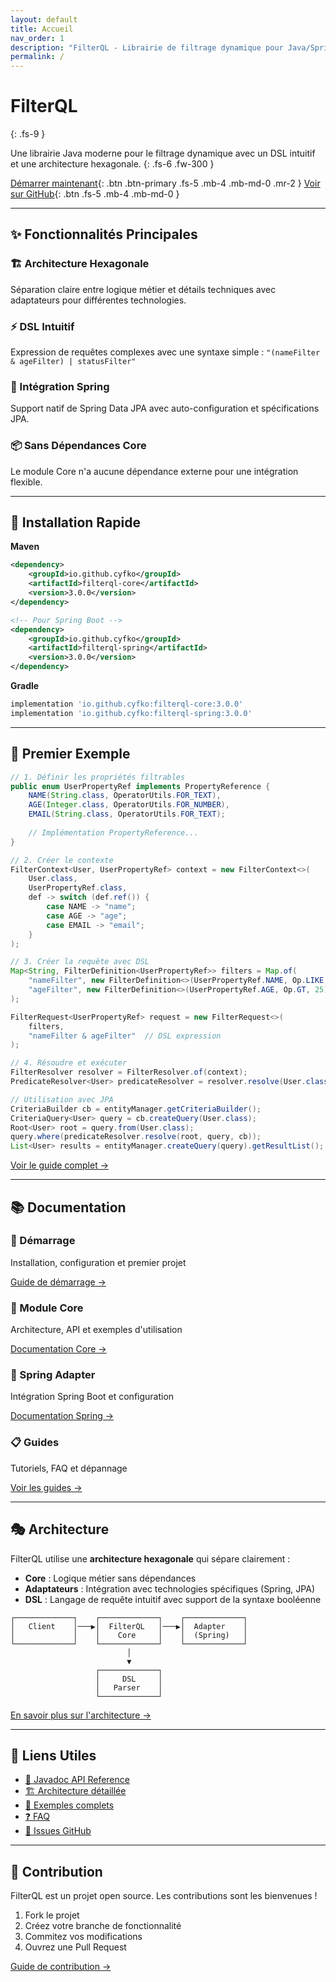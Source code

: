 ```yaml
---
layout: default
title: Accueil
nav_order: 1
description: "FilterQL - Librairie de filtrage dynamique pour Java/Spring avec DSL intuitif"
permalink: /
---
```


# FilterQL
{: .fs-9 }

Une librairie Java moderne pour le filtrage dynamique avec un DSL intuitif et une architecture hexagonale.
{: .fs-6 .fw-300 }

[Démarrer maintenant](/docs/getting-started/quick-start/){: .btn .btn-primary .fs-5 .mb-4 .mb-md-0 .mr-2 }
[Voir sur GitHub](https://github.com/cyfko/filter-build){: .btn .fs-5 .mb-4 .mb-md-0 }

---

## ✨ Fonctionnalités Principales

<div class="code-example" markdown="1">

### 🏗️ Architecture Hexagonale
Séparation claire entre logique métier et détails techniques avec adaptateurs pour différentes technologies.

### ⚡ DSL Intuitif
Expression de requêtes complexes avec une syntaxe simple : `"(nameFilter & ageFilter) | statusFilter"`

### 🔌 Intégration Spring
Support natif de Spring Data JPA avec auto-configuration et spécifications JPA.

### 📦 Sans Dépendances Core
Le module Core n'a aucune dépendance externe pour une intégration flexible.

</div>

---

## 🚀 Installation Rapide

<div class="code-example" markdown="1">

**Maven**
```xml
<dependency>
    <groupId>io.github.cyfko</groupId>
    <artifactId>filterql-core</artifactId>
    <version>3.0.0</version>
</dependency>

<!-- Pour Spring Boot -->
<dependency>
    <groupId>io.github.cyfko</groupId>
    <artifactId>filterql-spring</artifactId>
    <version>3.0.0</version>
</dependency>
```

**Gradle**
```gradle
implementation 'io.github.cyfko:filterql-core:3.0.0'
implementation 'io.github.cyfko:filterql-spring:3.0.0'
```

</div>

---

## 📖 Premier Exemple

```java
// 1. Définir les propriétés filtrables
public enum UserPropertyRef implements PropertyReference {
    NAME(String.class, OperatorUtils.FOR_TEXT),
    AGE(Integer.class, OperatorUtils.FOR_NUMBER),
    EMAIL(String.class, OperatorUtils.FOR_TEXT);
    
    // Implémentation PropertyReference...
}

// 2. Créer le contexte
FilterContext<User, UserPropertyRef> context = new FilterContext<>(
    User.class, 
    UserPropertyRef.class,
    def -> switch (def.ref()) {
        case NAME -> "name";
        case AGE -> "age"; 
        case EMAIL -> "email";
    }
);

// 3. Créer la requête avec DSL
Map<String, FilterDefinition<UserPropertyRef>> filters = Map.of(
    "nameFilter", new FilterDefinition<>(UserPropertyRef.NAME, Op.LIKE, "John%"),
    "ageFilter", new FilterDefinition<>(UserPropertyRef.AGE, Op.GT, 25)
);

FilterRequest<UserPropertyRef> request = new FilterRequest<>(
    filters,
    "nameFilter & ageFilter"  // DSL expression
);

// 4. Résoudre et exécuter
FilterResolver resolver = FilterResolver.of(context);
PredicateResolver<User> predicateResolver = resolver.resolve(User.class, request);

// Utilisation avec JPA
CriteriaBuilder cb = entityManager.getCriteriaBuilder();
CriteriaQuery<User> query = cb.createQuery(User.class);
Root<User> root = query.from(User.class);
query.where(predicateResolver.resolve(root, query, cb));
List<User> results = entityManager.createQuery(query).getResultList();
```

[Voir le guide complet →](/docs/getting-started/quick-start/)

---

## 📚 Documentation

<div class="grid">
  <div class="grid-item">
    <h3>🎯 Démarrage</h3>
    <p>Installation, configuration et premier projet</p>
    <a href="/docs/getting-started/">Guide de démarrage →</a>
  </div>
  
  <div class="grid-item">
    <h3>🧩 Module Core</h3>
    <p>Architecture, API et exemples d'utilisation</p>
    <a href="/docs/core-module/">Documentation Core →</a>
  </div>
  
  <div class="grid-item">
    <h3>🍃 Spring Adapter</h3>
    <p>Intégration Spring Boot et configuration</p>
    <a href="/docs/spring-adapter/">Documentation Spring →</a>
  </div>
  
  <div class="grid-item">
    <h3>📋 Guides</h3>
    <p>Tutoriels, FAQ et dépannage</p>
    <a href="/docs/guides/">Voir les guides →</a>
  </div>
</div>

---

## 🎭 Architecture

FilterQL utilise une **architecture hexagonale** qui sépare clairement :

- **Core** : Logique métier sans dépendances
- **Adaptateurs** : Intégration avec technologies spécifiques (Spring, JPA)
- **DSL** : Langage de requête intuitif avec support de la syntaxe booléenne

```
┌─────────────┐    ┌─────────────┐    ┌─────────────┐
│   Client    │───▶│  FilterQL   │───▶│  Adapter    │
│             │    │    Core     │    │  (Spring)   │
└─────────────┘    └─────────────┘    └─────────────┘
                          │
                          ▼
                   ┌─────────────┐
                   │     DSL     │
                   │   Parser    │
                   └─────────────┘
```

[En savoir plus sur l'architecture →](/docs/ARCHITECTURE/)

---

## 🔗 Liens Utiles

- [📖 Javadoc API Reference](/api/javadoc/)
- [🏗️ Architecture détaillée](/docs/ARCHITECTURE/)
- [📝 Exemples complets](/docs/examples/)
- [❓ FAQ](/docs/guides/faq/)
- [🐛 Issues GitHub](https://github.com/cyfko/filter-build/issues)

---

## 🤝 Contribution

FilterQL est un projet open source. Les contributions sont les bienvenues !

1. Fork le projet
2. Créez votre branche de fonctionnalité
3. Commitez vos modifications  
4. Ouvrez une Pull Request

[Guide de contribution →](https://github.com/cyfko/filter-build/blob/main/CONTRIBUTING.md)